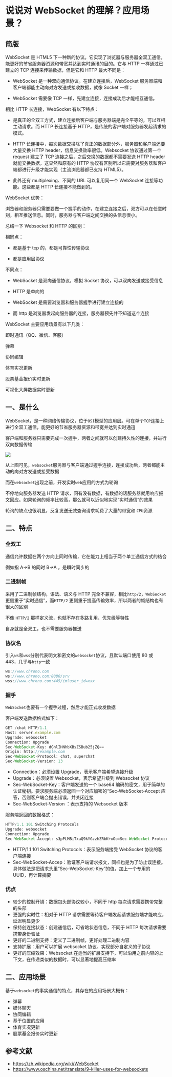 # 说说对 WebSocket 的理解？应用场景？

## 简版

WebSocket 是 HTML5 下一种新的协议。它实现了浏览器与服务器全双工通信，能更好的节省服务器资源和带宽并达到实时通讯的目的。它与 HTTP 一样通过已建立的 TCP 连接来传输数据，但是它和 HTTP 最大不同是：

+   WebSocket 是一种双向通信协议。在建立连接后，WebSocket 服务器端和客户端都能主动向对方发送或接收数据，就像 Socket 一样；
    
+   WebSocket 需要像 TCP 一样，先建立连接，连接成功后才能相互通信。
    

相比 HTTP 长连接，WebSocket 有以下特点：

+   是真正的全双工方式，建立连接后客户端与服务器端是完全平等的，可以互相主动请求。而 HTTP 长连接基于 HTTP，是传统的客户端对服务器发起请求的模式。
    
+   HTTP 长连接中，每次数据交换除了真正的数据部分外，服务器和客户端还要大量交换 HTTP header，信息交换效率很低。Websocket 协议通过第一个 request 建立了 TCP 连接之后，之后交换的数据都不需要发送 HTTP header 就能交换数据，这显然和原有的 HTTP 协议有区别所以它需要对服务器和客户端都进行升级才能实现（主流浏览器都已支持 HTML5）。
    
+   此外还有 multiplexing、不同的 URL 可以复用同一个 WebSocket 连接等功能。这些都是 HTTP 长连接不能做到的。
    

WebSocket 优势：

浏览器和服务器只需要要做一个握手的动作，在建立连接之后，双方可以在任意时刻，相互推送信息。同时，服务器与客户端之间交换的头信息很小。

总结一下 Websocket 和 HTTP 的区别：

相同点：

+   都是基于 tcp 的，都是可靠性传输协议
    
+   都是应用层协议
    

不同点：

+   WebSocket 是双向通信协议，模拟 Socket 协议，可以双向发送或接受信息
    
+   HTTP 是单向的
    
+   WebSocket 是需要浏览器和服务器握手进行建立连接的
    
+   而 http 是浏览器发起向服务器的连接，服务器预先并不知道这个连接
    

WebSocket 主要应用场景有以下几类：

即时通讯（QQ、微信、客服）

弹幕

协同编辑

体育实况更新

股票基金报价实时更新

可视化大屏数据实时更新

## 一、是什么

WebSocket，是一种网络传输协议，位于`OSI`模型的应用层。可在单个`TCP`连接上进行全双工通信，能更好的节省服务器资源和带宽并达到实时通迅

客户端和服务器只需要完成一次握手，两者之间就可以创建持久性的连接，并进行双向数据传输

![](https://static.vue-js.com/ad386e20-c0f1-11eb-85f6-6fac77c0c9b3.png)

从上图可见，`websocket`服务器与客户端通过握手连接，连接成功后，两者都能主动的向对方发送或接受数据

而在`websocket`出现之前，开发实时`web`应用的方式为轮询

不停地向服务器发送 HTTP 请求，问有没有数据，有数据的话服务器就用响应报文回应。如果轮询的频率比较高，那么就可以近似地实现“实时通信”的效果

轮询的缺点也很明显，反复发送无效查询请求耗费了大量的带宽和 `CPU`资源

## 二、特点

### 全双工

通信允许数据在两个方向上同时传输，它在能力上相当于两个单工通信方式的结合

例如指 A→B 的同时 B→A ，是瞬时同步的

### 二进制帧

采用了二进制帧结构，语法、语义与 HTTP 完全不兼容，相比`http/2`，`WebSocket`更侧重于“实时通信”，而`HTTP/2` 更侧重于提高传输效率，所以两者的帧结构也有很大的区别

不像 `HTTP/2` 那样定义流，也就不存在多路复用、优先级等特性

自身就是全双工，也不需要服务器推送

### 协议名

引入`ws`和`wss`分别代表明文和密文的`websocket`协议，且默认端口使用 80 或 443，几乎与`http`一致

```js
ws://www.chrono.com
ws://www.chrono.com:8080/srv
wss://www.chrono.com:445/im?user_id=xxx
```
### 握手

`WebSocket`也要有一个握手过程，然后才能正式收发数据

客户端发送数据格式如下：

```js
GET /chat HTTP/1.1
Host: server.example.com
Upgrade: websocket
Connection: Upgrade
Sec-WebSocket-Key: dGhlIHNhbXBsZSBub25jZQ==
Origin: http://example.com
Sec-WebSocket-Protocol: chat, superchat
Sec-WebSocket-Version: 13
```
+   Connection：必须设置 Upgrade，表示客户端希望连接升级
+   Upgrade：必须设置 Websocket，表示希望升级到 Websocket 协议
+   Sec-WebSocket-Key：客户端发送的一个 base64 编码的密文，用于简单的认证秘钥。要求服务端必须返回一个对应加密的“Sec-WebSocket-Accept 应答，否则客户端会抛出错误，并关闭连接
+   Sec-WebSocket-Version ：表示支持的 Websocket 版本

服务端返回的数据格式：

```js
HTTP/1.1 101 Switching Protocols
Upgrade: websocket
Connection: Upgrade
Sec-WebSocket-Accept: s3pPLMBiTxaQ9kYGzzhZRbK+xOo=Sec-WebSocket-Protocol: chat
```
+   HTTP/1.1 101 Switching Protocols：表示服务端接受 WebSocket 协议的客户端连接
+   Sec-WebSocket-Accep：验证客户端请求报文，同样也是为了防止误连接。具体做法是把请求头里“Sec-WebSocket-Key”的值，加上一个专用的 UUID，再计算摘要

### 优点

+   较少的控制开销：数据包头部协议较小，不同于 http 每次请求需要携带完整的头部
+   更强的实时性：相对于 HTTP 请求需要等待客户端发起请求服务端才能响应，延迟明显更少
+   保持创连接状态：创建通信后，可省略状态信息，不同于 HTTP 每次请求需要携带身份验证
+   更好的二进制支持：定义了二进制帧，更好处理二进制内容
+   支持扩展：用户可以扩展 websocket 协议、实现部分自定义的子协议
+   更好的压缩效果：Websocket 在适当的扩展支持下，可以沿用之前内容的上下文，在传递类似的数据时，可以显著地提高压缩率

## 二、应用场景

基于`websocket`的事实通信的特点，其存在的应用场景大概有：

+   弹幕
+   媒体聊天
+   协同编辑
+   基于位置的应用
+   体育实况更新
+   股票基金报价实时更新

## 参考文献

+   https://zh.wikipedia.org/wiki/WebSocket
+   https://www.oschina.net/translate/9-killer-uses-for-websockets